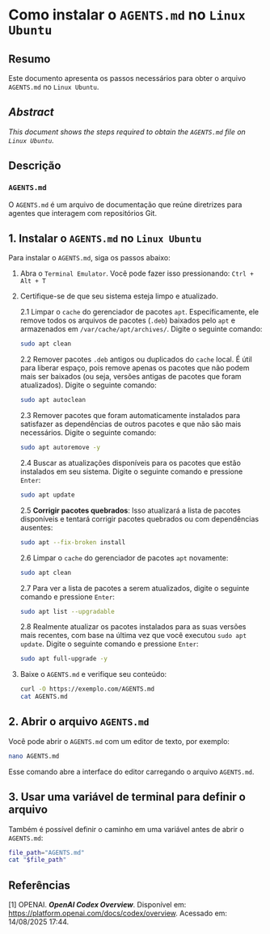 # Como instalar o `AGENTS.md` no `Linux Ubuntu`

## Resumo

Este documento apresenta os passos necessários para obter o arquivo `AGENTS.md` no `Linux Ubuntu`.

## _Abstract_

_This document shows the steps required to obtain the `AGENTS.md` file on `Linux Ubuntu`._

## Descrição

### `AGENTS.md`

O `AGENTS.md` é um arquivo de documentação que reúne diretrizes para agentes que interagem com repositórios Git.

## 1. Instalar o `AGENTS.md` no `Linux Ubuntu`

Para instalar o `AGENTS.md`, siga os passos abaixo:

1. Abra o `Terminal Emulator`. Você pode fazer isso pressionando: `Ctrl + Alt + T`

2. Certifique-se de que seu sistema esteja limpo e atualizado.

    2.1 Limpar o `cache` do gerenciador de pacotes `apt`. Especificamente, ele remove todos os arquivos de pacotes (`.deb`) baixados pelo `apt` e armazenados em `/var/cache/apt/archives/`. Digite o seguinte comando:
    ```bash
    sudo apt clean
    ```

    2.2 Remover pacotes `.deb` antigos ou duplicados do `cache` local. É útil para liberar espaço, pois remove apenas os pacotes que não podem mais ser baixados (ou seja, versões antigas de pacotes que foram atualizados). Digite o seguinte comando:
    ```bash
    sudo apt autoclean
    ```

    2.3 Remover pacotes que foram automaticamente instalados para satisfazer as dependências de outros pacotes e que não são mais necessários. Digite o seguinte comando:
    ```bash
    sudo apt autoremove -y
    ```

    2.4 Buscar as atualizações disponíveis para os pacotes que estão instalados em seu sistema. Digite o seguinte comando e pressione `Enter`:
    ```bash
    sudo apt update
    ```

    2.5 **Corrigir pacotes quebrados**: Isso atualizará a lista de pacotes disponíveis e tentará corrigir pacotes quebrados ou com dependências ausentes:
    ```bash
    sudo apt --fix-broken install
    ```

    2.6 Limpar o `cache` do gerenciador de pacotes `apt` novamente:
    ```bash
    sudo apt clean
    ```

    2.7 Para ver a lista de pacotes a serem atualizados, digite o seguinte comando e pressione `Enter`:
    ```bash
    sudo apt list --upgradable
    ```

    2.8 Realmente atualizar os pacotes instalados para as suas versões mais recentes, com base na última vez que você executou `sudo apt update`. Digite o seguinte comando e pressione `Enter`:
    ```bash
    sudo apt full-upgrade -y
    ```

3. Baixe o `AGENTS.md` e verifique seu conteúdo:
    ```bash
    curl -O https://exemplo.com/AGENTS.md
    cat AGENTS.md
    ```

## 2. Abrir o arquivo `AGENTS.md`

Você pode abrir o `AGENTS.md` com um editor de texto, por exemplo:
```bash
nano AGENTS.md
```
Esse comando abre a interface do editor carregando o arquivo `AGENTS.md`.

## 3. Usar uma variável de terminal para definir o arquivo

Também é possível definir o caminho em uma variável antes de abrir o `AGENTS.md`:
```bash
file_path="AGENTS.md"
cat "$file_path"
```

## Referências

[1] OPENAI. ***OpenAI Codex Overview***. Disponível em: <https://platform.openai.com/docs/codex/overview>. Acessado em: 14/08/2025 17:44.

